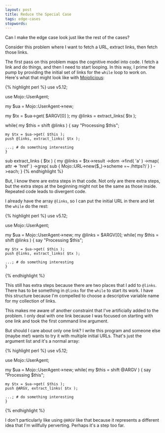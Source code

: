 ```yaml
---
layout: post
title: Reduce the Special Case
tags: edge-cases
stopwords:
---
```


Can I make the edge case look just like the rest of the cases?

Consider this problem where I want to fetch a URL, extract links, then fetch those links.

The first pass on this problem maps the cognitive model into code. I fetch a link and do things, and then I need to start looping. In this way, I prime the pump by providing the initial set of links for the `while` loop to work on. Here's what that might look like with [Mojolicious](http://mojolicious.org):

{% highlight perl %}
use v5.12;

use Mojo::UserAgent;

my $ua = Mojo::UserAgent->new;

my $tx = $ua->get( $ARGV[0] );
my @links = extract_links( $tx );

while( my $this = shift @links ) {
    say "Processing $this";

    my $tx = $ua->get( $this );
    push @links, extract_links( $tx );

    ...; # do something interesting
    }

sub extract_links ( $tx ) {
    my @links = $tx->result
        ->dom
        ->find( 'a' )
        ->map( attr => 'href' )
        ->grep( sub { Mojo::URL->new($_)->scheme =~ /https?/ } )
        ->each;
    }
{% endhighlight %}

But, I know there are extra steps in that code. Not only are there extra steps, but the extra steps at the beginning might not be the same as those inside. Repeated code leads to divergent code.

I already have the array `@links`, so I can put the initial URL in there and let the `while` do the rest:

{% highlight perl %}
use v5.12;

use Mojo::UserAgent;

my $ua = Mojo::UserAgent->new;
my @links = $ARGV[0];
while( my $this = shift @links ) {
    say "Processing $this";

    my $tx = $ua->get( $this );
    push @links, extract_links( $tx );

    ...; # do something interesting
    }

{% endhighlight %}

This still has extra steps because there are two places that I add to `@links`. There has to be something in `@links` for the `while` to start its work. I have this structure because I'm compelled to choose a descriptive variable name for my collection of links.

This makes me aware of another constraint that I've artificially added to the problem. I only deal with one link because I was focused on starting with one link and took the first command line argument.

But should I care about only one link? I write this program and someone else (maybe me!) wants to try it with multiple initial URLs. That's just the argument list and it's a normal array:

{% highlight perl %}
use v5.12;

use Mojo::UserAgent;

my $ua = Mojo::UserAgent->new;
while( my $this = shift @ARGV ) {
    say "Processing $this";

    my $tx = $ua->get( $this );
    push @ARGV, extract_links( $tx );

    ...; # do something interesting
    }

{% endhighlight %}

I don't particularly like using `@ARGV` like that because it represents a different idea that I'm willfully perverting. Perhaps it's a step too far.
